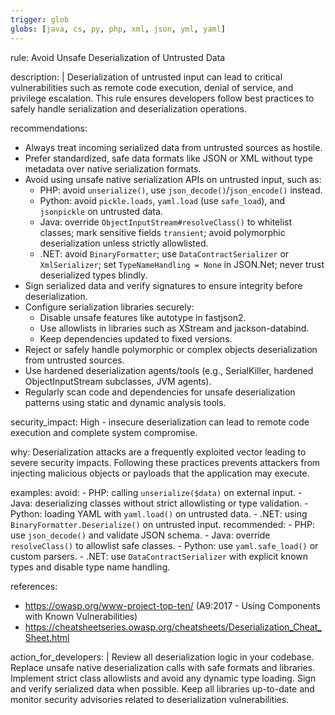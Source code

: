 ```yaml
---
trigger: glob
globs: [java, cs, py, php, xml, json, yml, yaml]
---
```


rule: Avoid Unsafe Deserialization of Untrusted Data

description: |
  Deserialization of untrusted input can lead to critical vulnerabilities such as remote code execution, denial of service, and privilege escalation. This rule ensures developers follow best practices to safely handle serialization and deserialization operations.

recommendations:
  - Always treat incoming serialized data from untrusted sources as hostile.
  - Prefer standardized, safe data formats like JSON or XML without type metadata over native serialization formats.
  - Avoid using unsafe native serialization APIs on untrusted input, such as:
    - PHP: avoid `unserialize()`, use `json_decode()`/`json_encode()` instead.
    - Python: avoid `pickle.loads`, `yaml.load` (use `safe_load`), and `jsonpickle` on untrusted data.
    - Java: override `ObjectInputStream#resolveClass()` to whitelist classes; mark sensitive fields `transient`; avoid polymorphic deserialization unless strictly allowlisted.
    - .NET: avoid `BinaryFormatter`; use `DataContractSerializer` or `XmlSerializer`; set `TypeNameHandling = None` in JSON.Net; never trust deserialized types blindly.
  - Sign serialized data and verify signatures to ensure integrity before deserialization.
  - Configure serialization libraries securely:
    - Disable unsafe features like autotype in fastjson2.
    - Use allowlists in libraries such as XStream and jackson-databind.
    - Keep dependencies updated to fixed versions.
  - Reject or safely handle polymorphic or complex objects deserialization from untrusted sources.
  - Use hardened deserialization agents/tools (e.g., SerialKiller, hardened ObjectInputStream subclasses, JVM agents).
  - Regularly scan code and dependencies for unsafe deserialization patterns using static and dynamic analysis tools.

security_impact: High - insecure deserialization can lead to remote code execution and complete system compromise.

why:
  Deserialization attacks are a frequently exploited vector leading to severe security impacts. Following these practices prevents attackers from injecting malicious objects or payloads that the application may execute.

examples:
  avoid:
    - PHP: calling `unserialize($data)` on external input.
    - Java: deserializing classes without strict allowlisting or type validation.
    - Python: loading YAML with `yaml.load()` on untrusted data.
    - .NET: using `BinaryFormatter.Deserialize()` on untrusted input.
  recommended:
    - PHP: use `json_decode()` and validate JSON schema.
    - Java: override `resolveClass()` to allowlist safe classes.
    - Python: use `yaml.safe_load()` or custom parsers.
    - .NET: use `DataContractSerializer` with explicit known types and disable type name handling.

references:
  - https://owasp.org/www-project-top-ten/ (A9:2017 - Using Components with Known Vulnerabilities)
  - https://cheatsheetseries.owasp.org/cheatsheets/Deserialization_Cheat_Sheet.html

action_for_developers: |
  Review all deserialization logic in your codebase. Replace unsafe native deserialization calls with safe formats and libraries. Implement strict class allowlists and avoid any dynamic type loading. Sign and verify serialized data when possible. Keep all libraries up-to-date and monitor security advisories related to deserialization vulnerabilities.